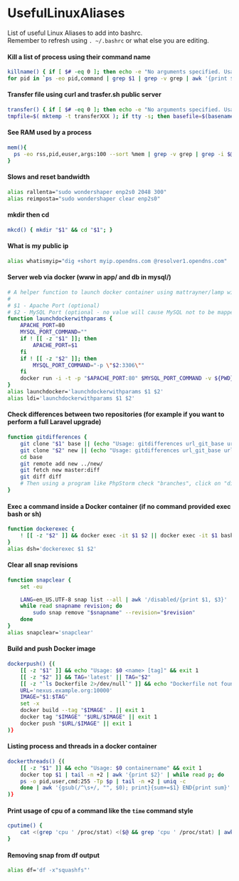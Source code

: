 # UsefulLinuxAliases
List of useful Linux Aliases to add into bashrc.  
Remember to refresh using `. ~/.bashrc` or what else you are editing.

#### Kill a list of process using their command name
```bash
killname() { if [ $# -eq 0 ]; then echo -e "No arguments specified. Usage:\nkillname commandname"; return 1; fi
for pid in `ps -eo pid,command | grep $1 | grep -v grep | awk '{print $1}'` ; do kill $pid; done }
```

#### Transfer file using curl and trasfer.sh public server
```bash
transfer() { if [ $# -eq 0 ]; then echo -e "No arguments specified. Usage:\necho transfer /tmp/test.md\ncat /tmp/test.md | transfer test.md"; return 1; fi 
tmpfile=$( mktemp -t transferXXX ); if tty -s; then basefile=$(basename "$1" | sed -e 's/[^a-zA-Z0-9._-]/-/g'); curl --progress-bar --upload-file "$1" "https://transfer.sh/$basefile" >> $tmpfile; else curl --progress-bar --upload-file "-" "https://transfer.sh/$1" >> $tmpfile ; fi; cat $tmpfile; rm -f $tmpfile; echo "";} 
```

#### See RAM used by a process
```bash
mem(){
  ps -eo rss,pid,euser,args:100 --sort %mem | grep -v grep | grep -i $@ | awk '{ sum += $1; printf $1/1024 "MB"; $1=""; print } END { print "Total memory usage: " sum/1024 "MB" }'
}
```

#### Slows and reset bandwidth
```bash
alias rallenta="sudo wondershaper enp2s0 2048 300"
alias reimposta="sudo wondershaper clear enp2s0"
```

#### mkdir then cd
```bash
mkcd() { mkdir "$1" && cd "$1"; }
```

#### What is my public ip
```bash
alias whatismyip="dig +short myip.opendns.com @resolver1.opendns.com"

```
#### Server web via docker (www in app/ and db in mysql/)
```bash
# A helper function to launch docker container using mattrayner/lamp with overrideable parameters
#
# $1 - Apache Port (optional)
# $2 - MySQL Port (optional - no value will cause MySQL not to be mapped)
function launchdockerwithparams {
    APACHE_PORT=80
    MYSQL_PORT_COMMAND=""
    if ! [[ -z "$1" ]]; then
        APACHE_PORT=$1
    fi
    if ! [[ -z "$2" ]]; then
        MYSQL_PORT_COMMAND="-p \"$2:3306\""
    fi
    docker run -i -t -p "$APACHE_PORT:80" $MYSQL_PORT_COMMAND -v ${PWD}/app:/app -v ${PWD}/mysql:/var/lib/mysql mattrayner/lamp:latest
}
alias launchdocker='launchdockerwithparams $1 $2'
alias ldi='launchdockerwithparams $1 $2'
```

#### Check differences between two repositories (for example if you want to perform a full Laravel upgrade)
```bash
function gitdifferences {
    git clone "$1" base || (echo "Usage: gitdifferences url_git_base url_git_new" && return 1)
    git clone "$2" new || (echo "Usage: gitdifferences url_git_base url_git_new" && return 1)
    cd base
    git remote add new ../new/
    git fetch new master:diff
    git diff diff
    # Then using a program like PhpStorm check "branches", click on "diff" branch then "Show Diff with Working Tree"
}
```

#### Exec a command inside a Docker container (if no command provided exec bash or sh)
```bash
function dockerexec {
    ! [[ -z "$2" ]] && docker exec -it $1 $2 || docker exec -it $1 bash || docker exec -it $1 sh || echo "Usage: dockerexec container command"
}
alias dsh='dockerexec $1 $2'
```

#### Clear all snap revisions
```bash
function snapclear {
    set -eu

    LANG=en_US.UTF-8 snap list --all | awk '/disabled/{print $1, $3}' |
    while read snapname revision; do
        sudo snap remove "$snapname" --revision="$revision"
    done
}
alias snapclear='snapclear'
```

#### Build and push Docker image
```bash
dockerpush() {(
    [[ -z "$1" ]] && echo "Usage: $0 <name> [tag]" && exit 1
    [[ -z "$2" ]] && TAG='latest' || TAG="$2"
    [[ -z "`ls Dockerfile 2>/dev/null`" ]] && echo "Dockerfile not found in the current directory" && exit 1
    URL='nexus.example.org:10000'
    IMAGE="$1:$TAG"
    set -x
    docker build --tag "$IMAGE" . || exit 1
    docker tag "$IMAGE" "$URL/$IMAGE" || exit 1
    docker push "$URL/$IMAGE" || exit 1
)}
```

#### Listing process and threads in a docker container
```bash
dockerthreads() {(
    [[ -z "$1" ]] && echo "Usage: $0 containername" && exit 1
    docker top $1 | tail -n +2 | awk '{print $2}' | while read p; do
    ps -o pid,user,cmd:255 -Tp $p | tail -n +2 | uniq -c
    done | awk '{gsub(/^\s+/, "", $0); print}{sum+=$1} END{print sum}'
)}
```

#### Print usage of cpu of a command like the `time` command style
```bash
cputime() {
    cat <(grep 'cpu ' /proc/stat) <($@ && grep 'cpu ' /proc/stat) | awk -v RS="" '{print ($13-$2+$15-$4)*100/($13-$2+$15-$4+$16-$5)}'
}
```

#### Removing snap from df output
```bash
alias df='df -x"squashfs"'
```
